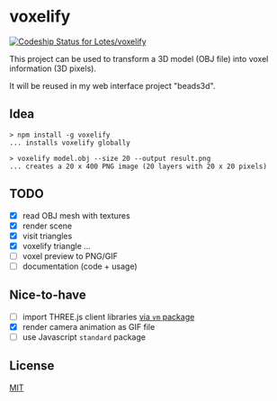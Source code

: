 # voxelify
[ ![Codeship Status for Lotes/voxelify](https://codeship.com/projects/8ed7cc00-3280-0134-875e-56e93ee34f2b/status?branch=master)](https://codeship.com/projects/164726)

This project can be used to transform a 3D model (OBJ file) into voxel information (3D pixels).

It will be reused in my web interface project "beads3d".

## Idea
```
> npm install -g voxelify
... installs voxelify globally

> voxelify model.obj --size 20 --output result.png
... creates a 20 x 400 PNG image (20 layers with 20 x 20 pixels)
```

## TODO
* [x] read OBJ mesh with textures
* [x] render scene
* [x] visit triangles
* [x] voxelify triangle
...
* [ ] voxel preview to PNG/GIF
* [ ] documentation (code + usage)

## Nice-to-have
* [ ] import THREE.js client libraries [via `vm` package](http://stackoverflow.com/questions/5171213/load-vanilla-javascript-libraries-into-node-js)
* [x] render camera animation as GIF file
* [ ] use Javascript `standard` package

## License

[MIT](LICENSE.md)
